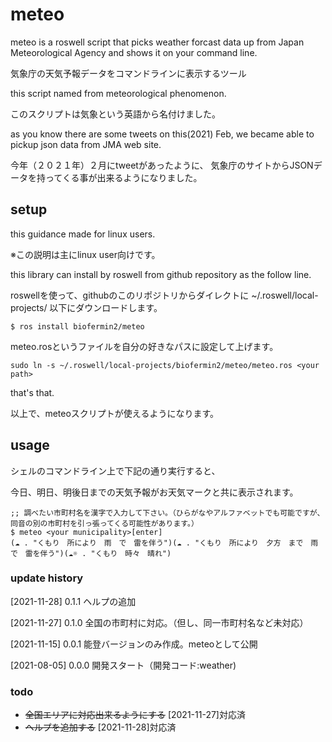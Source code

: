 # meteo
meteo is a roswell script that picks weather forcast data up from Japan Meteorological Agency and shows it on your command line.

気象庁の天気予報データをコマンドラインに表示するツール

this script named from meteorological phenomenon.

このスクリプトは気象という英語から名付けました。

as you know there are some tweets on this(2021) Feb,
we became able to pickup json data from JMA web site.

今年（２０２１年）２月にtweetがあったように、
気象庁のサイトからJSONデータを持ってくる事が出来るようになりました。

## setup
this guidance made for linux users.

※この説明は主にlinux user向けです。

this library can install by roswell from github repository as the follow line.

roswellを使って、githubのこのリポジトリからダイレクトに
~/.roswell/local-projects/
以下にダウンロードします。

```shell
$ ros install biofermin2/meteo
```

meteo.rosというファイルを自分の好きなパスに設定して上げます。

```shell
sudo ln -s ~/.roswell/local-projects/biofermin2/meteo/meteo.ros <your path>
```
that's that.

以上で、meteoスクリプトが使えるようになります。

## usage
シェルのコマンドライン上で下記の通り実行すると、

今日、明日、明後日までの天気予報がお天気マークと共に表示されます。

```shell
;; 調べたい市町村名を漢字で入力して下さい。（ひらがなやアルファベットでも可能ですが、同音の別の市町村を引っ張ってくる可能性があります。）
$ meteo <your municipality>[enter]
(☁ . "くもり　所により　雨　で　雷を伴う")(☁ . "くもり　所により　夕方　まで　雨　で　雷を伴う")(☁☼ . "くもり　時々　晴れ")
```

### update history
[2021-11-28] 0.1.1 ヘルプの追加

[2021-11-27] 0.1.0 全国の市町村に対応。（但し、同一市町村名など未対応）　

[2021-11-15] 0.0.1 能登バージョンのみ作成。meteoとして公開

[2021-08-05] 0.0.0 開発スタート（開発コード:weather)

### todo
- ~~全国エリアに対応出来るようにする~~ [2021-11-27]対応済
- ~~ヘルプを追加する~~ [2021-11-28]対応済
